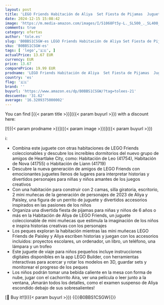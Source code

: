 ```yaml
---
layout: post
title: 'LEGO Friends Habitación de Aliya  Set Fiesta de Pijamas  Juguete Coleccionable para Niñas y Niños  Mini Muñeca Paisley y Perrito 41740'
date: 2024-12-15 15:08:42
image: 'https://m.media-amazon.com/images/I/51068Ft5y-L._SL500_._SL400_.jpg'
comments: true
category: ofertas
author: 'tole.es'
slug: 'B0BBS1CSGW-es LEGO Friends Habitación de Aliya Set Fiesta de Pijamas...'
sku: 'B0BBS1CSGW-es'
tags: [ 'lego','🇪🇸', ]
actualPrice: 13.67 EUR
currency: EUR
price: 13.67
comparePrice: 19.99 EUR
prodname: 'LEGO Friends Habitación de Aliya  Set Fiesta de Pijamas  Juguete Coleccionable para Niñas y Niños  Mini Muñeca Paisley y Perrito 41740'
country: 'es'
flag: '🇪🇸'
brand: ''
buyurl: 'https://www.amazon.es/dp/B0BBS1CSGW/?tag=tolees-21'
descuento: '31.62'
average: '16.3209375000002'
---
```


You can find [{{< param title >}}]({{< param buyurl >}}) with a discount here:

[![{{< param prodname >}}]({{< param image >}})]({{< param buyurl >}})

ℹ️:

- Combina este juguete con otras habitaciones de LEGO Friends coleccionables y descubre los increíbles dormitorios del nuevo grupo de amigos de Heartlake City, como: Habitación de Leo (41754), Habitación de Nova (41755) o Habitación de Liann (41719)
- Descubre la nueva generación de amigos de LEGO Friends con emocionantes juguetes llenos de lugares para interpretar historias y divertidos personajes para niñas y niños amantes de los juegos creativos
- Con una habitación para construir con 2 camas, silla giratoria, escritorio, 2 mini muñecas de la generación de personajes de 2023 de Aliya y Paisley, una figura de un perrito de juguete y divertidos accesorios inspirados en las pasiones de los niños
- Organiza una divertida fiesta de pijamas para niñas y niños de 6 años o más en la Habitación de Aliya de LEGO Friends, un juguete coleccionable de mini muñecas que estimula la imaginación de los niños e inspira historias creativas con los personajes
- Los peques exploran la habitación mientras las mini muñecas LEGO Friends de Paisley y Aliya escriben historias y juegan con los accesorios incluidos: proyectos escolares, un ordenador, un libro, un teléfono, una lámpara y un trofeo
- Este juguete de viaje para niños pequeños incluye instrucciones digitales disponibles en la app LEGO Builder, con herramientas interactivas para acercar y rotar los modelos en 3D, guardar sets y monitorear el progreso de los peques
- Los niños podrán tomar una bebida caliente en la mesa con forma de nube, jugar con el cachorrito Aira, ver una película o leer junto a la ventana, ¡Amarán todos los detalles, como el examen suspenso de Aliya escondido debajo de sus sobresalientes!

[🛒 Buy it!!]({{< param buyurl >}})
{{<world>}}B0BBS1CSGW{{</world>}}

